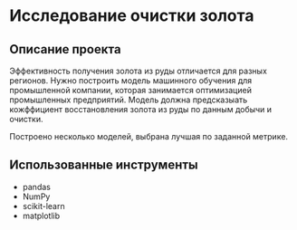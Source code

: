 # Исследование очистки золота

## Описание проекта

Эффективность получения золота из руды отличается для разных регионов. Нужно построить модель машинного обучения для промышленной компании, которая занимается оптимизацией промышленных предприятий. Модель должна предсказыать кожффициент восстановления золота из руды по данным добычи и очистки. 

Построено несколько моделей, выбрана лучшая по заданной метрике. 

## Использованные инструменты
 - pandas
 - NumPy
 - scikit-learn
 - matplotlib


